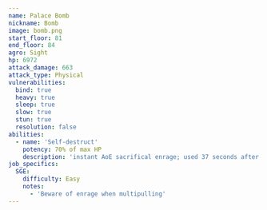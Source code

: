 ```yaml
---
name: Palace Bomb
nickname: Bomb
image: bomb.png
start_floor: 81
end_floor: 84
agro: Sight
hp: 6972
attack_damage: 663
attack_type: Physical
vulnerabilities:
  bind: true
  heavy: true
  sleep: true
  slow: true
  stun: true
  resolution: false
abilities:
  - name: 'Self-destruct'
    potency: 70% of max HP
    description: 'instant AoE sacrifical enrage; used 37 seconds after pull'
job_specifics:
  SGE:
    difficulty: Easy
    notes:
      - 'Beware of enrage when multipulling'
---
```

